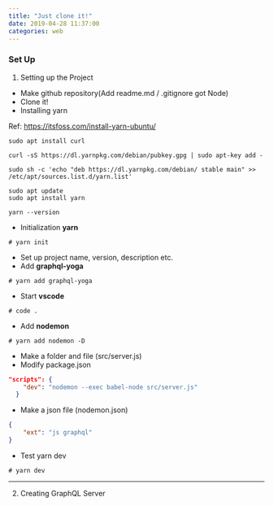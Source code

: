 ```yaml
---
title: "Just clone it!"
date: 2019-04-28 11:37:00
categories: web
---
```

### Set Up
1. Setting up the Project
- Make github repository(Add readme.md / .gitignore got Node)
- Clone it!
- Installing yarn

Ref: <https://itsfoss.com/install-yarn-ubuntu/>

```
sudo apt install curl

curl -sS https://dl.yarnpkg.com/debian/pubkey.gpg | sudo apt-key add -

sudo sh -c 'echo "deb https://dl.yarnpkg.com/debian/ stable main" >> /etc/apt/sources.list.d/yarn.list'

sudo apt update
sudo apt install yarn

yarn --version
```
- Initialization __yarn__
```
# yarn init
```
- Set up project name, version, description etc.
- Add __graphql-yoga__
```
# yarn add graphql-yoga
```
- Start __vscode__
```
# code .
```
- Add __nodemon__
```
# yarn add nodemon -D
```
- Make a folder and file (src/server.js)
- Modify package.json
```json
"scripts": {
    "dev": "nodemon --exec babel-node src/server.js"
  }

```
- Make a json file (nodemon.json)
```json
{
    "ext": "js graphql"
}
```
- Test yarn dev 
```
# yarn dev
```

***

2. Creating GraphQL Server

